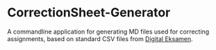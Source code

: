# CorrectionSheet-Generator

A commandline application for generating MD files used for correcting assignments, based on standard CSV files from [Digital Eksamen](https://digitaleksamen.sdu.dk/).
